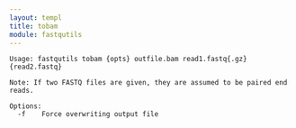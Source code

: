 ```yaml
---
layout: templ
title: tobam
module: fastqutils
---
```

    Usage: fastqutils tobam {opts} outfile.bam read1.fastq{.gz} {read2.fastq}
    
    Note: If two FASTQ files are given, they are assumed to be paired end reads.
    
    Options:
      -f    Force overwriting output file
    
    
    

